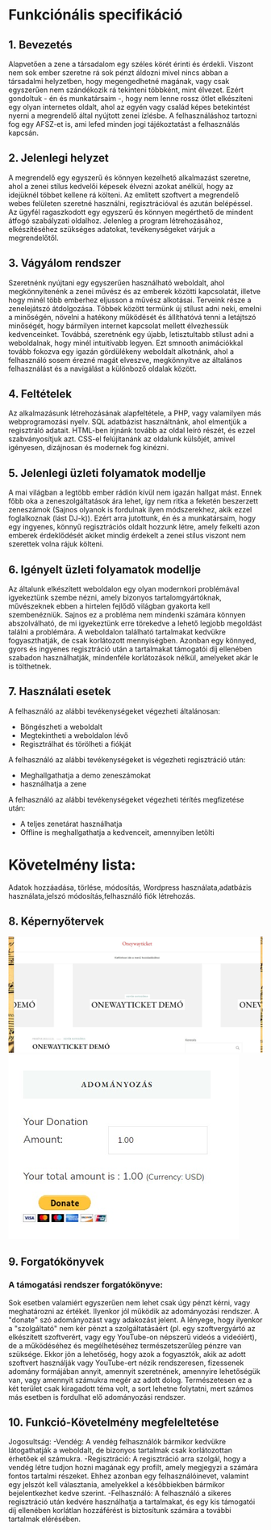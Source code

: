 # Funkciónális specifikáció

## 1. Bevezetés

Alapvetően a zene a társadalom egy széles körét érinti és érdekli. Viszont nem sok ember szeretne rá sok pénzt áldozni mivel nincs abban a társadalmi helyzetben, hogy megengedhetné magának, vagy csak egyszerűen nem szándékozik rá tekinteni többként, mint élvezet. Ezért gondoltuk - én és munkatársaim -, hogy nem lenne rossz ötlet elkészíteni egy olyan internetes oldalt, ahol az egyén vagy család képes betekintést nyerni a megrendelő által nyújtott zenei ízlésbe. A felhasználáshoz tartozni fog egy AFSZ-et is, ami lefed minden jogi tájékoztatást a felhasználás kapcsán.

## 2. Jelenlegi helyzet

A megrendelő egy egyszerű és könnyen kezelhető alkalmazást szeretne, ahol a zenei stílus kedvelői képesek élvezni azokat anélkül, hogy az idejüknél többet kellene rá költeni. Az említett szoftvert a megrendelő webes felületen szeretné használni, regisztrációval és azután belépéssel. Az ügyfél ragaszkodott egy egyszerű és könnyen megérthető de mindent átfogó szabályzati oldalhoz. Jelenleg a program létrehozásához, elkészítéséhez szükséges adatokat, tevékenységeket várjuk a megrendelőtől.

## 3. Vágyálom rendszer

Szeretnénk nyújtani egy egyszerűen használható weboldalt, ahol megkönnyítenénk a zenei művész és az emberek közötti kapcsolatát, illetve hogy minél több emberhez eljusson a művész alkotásai. Terveink része a zenelejátszó átdolgozása. Többek között termünk új stílust adni neki, emelni a minőségén, növelni a hatékony működését és állíthatóvá tenni a letájtszó minőségét, hogy bármilyen internet kapcsolat mellett élvezhessük kedvenceinket. Továbbá, szeretnénk egy újabb, letisztultabb stílust adni a weboldalnak, hogy minél intuitívabb legyen. Ezt smnooth animációkkal tovább fokozva egy igazán gördülékeny weboldalt alkotnánk, ahol a felhasználó sosem érezné magát elveszve, megkönnyítve az általános felhasználást és a navigálást a különboző oldalak között.

## 4. Feltételek

Az alkalmazásunk létrehozásának alapfeltétele, a PHP, vagy valamilyen más webprogramozási nyelv. SQL adatbázist használtnánk, ahol elmentjük a regisztráló adatait. HTML-ben írjnánk tovább az oldal leíró részét, és ezzel szabványosítjuk azt. CSS-el felújítanánk az oldalunk külsőjét, amivel igényesen, dizájnosan és modernek fog kinézni.

## 5. Jelenlegi üzleti folyamatok modellje

A mai világban a legtöbb ember rádión kívül nem igazán hallgat mást. Ennek főbb oka a zeneszolgáltatások ára lehet, így nem ritka a feketén beszerzett zeneszámok (Sajnos olyanok is fordulnak ilyen módszerekhez, akik ezzel foglalkoznak (lást DJ-k)). Ezért arra jutottunk, én és a munkatársaim, hogy egy ingyenes, könnyű regisztrációs oldalt hozzunk létre, amely felkelti azon emberek érdeklődését akiket mindig érdekelt a zenei stílus viszont nem szerettek volna rájuk költeni.

## 6. Igényelt üzleti folyamatok modellje

Az általunk elkészített weboldalon egy olyan modernkori problémával igyekeztünk szembe nézni, amely bizonyos tartalomgyártóknak, művészeknek ebben a hirtelen fejlődő világban gyakorta kell szembenézniük. Sajnos ez a probléma nem mindenki számára könnyen abszolválható, de mi igyekeztünk erre törekedve a lehető legjobb megoldást találni a problémára. A weboldalon található tartalmakat kedvükre fogyaszthatják, de csak korlátozott mennyiségben. Azonban egy könnyed, gyors és ingyenes regisztráció után a tartalmakat támogatói díj ellenében szabadon használhatják, mindenféle korlátozások nélkül, amelyeket akár le is tölthetnek.

## 7. Használati esetek

A felhasználó az alábbi tevékenységeket végezheti általánosan:

-   Böngészheti a weboldalt
-   Megtekintheti a weboldalon lévő
-   Regisztrálhat és törölheti a fiókját

A felhasználó az alábbi tevékenységeket is végezheti regisztráció után: 

-   Meghallgathatja a demo zeneszámokat
-   használhatja a zene

A felhasználó az alábbi tevékenységeket végezheti térítés megfizetése után:

-   A teljes zenetárat használhatja
-   Offline is meghallgathatja a kedvenceit, amennyiben letölti

# Követelmény lista:

Adatok hozzáadása, törlése, módosítás,
Wordpress használata,adatbázis használata,jelszó módosítás,felhasználó fiók létrehozás.

## 8. Képernyőtervek

![](img/oneywayticketdemo.jpg)
![](img/donaterendszer.jpg)

## 9. Forgatókönyvek

### A támogatási rendszer forgatókönyve: 

Sok esetben valamiért egyszerűen nem lehet csak úgy pénzt kérni, vagy meghatározni az értékét. Ilyenkor jól működik az adományozási rendszer. A "donate" szó adományozást vagy adakozást jelent. A lényege, hogy ilyenkor a "szolgáltató" nem kér pénzt a szolgáltatásáért (pl. egy szoftvergyártó az elkészített szoftverért, vagy egy YouTube-on népszerű videós a videóiért), de a működéséhez és megélhetéséhez természetszerűleg pénzre van szüksége. Ekkor jön a lehetőség, hogy azok a fogyasztók, akik az adott szoftvert használják vagy YouTube-ert nézik rendszeresen, fizessenek adomány formájában annyit, amennyit szeretnének, amennyire lehetőségük van, vagy amennyit számukra megér az adott dolog. Természetesen ez a két terület csak kiragadott téma volt, a sort lehetne folytatni, mert számos más esetben is fordulhat elő adományozási rendszer.

## 10. Funkció-Követelmény megfeleltetése

Jogosultság: -Vendég: A vendég felhasználók bármikor kedvükre látogathatják a weboldalt, de bizonyos tartalmak csak korlátozottan érhetőek el számukra. -Regisztráció: A regisztráció arra szolgál, hogy a vendég létre tudjon hozni magának egy profilt, amely megjegyzi a számára fontos tartalmi részeket. Ehhez azonban egy felhasználóinevet, valamint egy jelszót kell választania, amelyekkel a későbbiekben bármikor bejelentkezhet kedve szerint. -Felhasználó: A felhasználó a sikeres regisztráció után kedvére használhatja a tartalmakat, és egy kis támogatói díj ellenében korlátlan hozzáférést is biztosítunk számára a további tartalmak elérésében.

